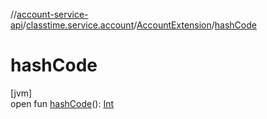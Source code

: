 //[account-service-api](../../../index.md)/[classtime.service.account](../index.md)/[AccountExtension](index.md)/[hashCode](hash-code.md)

# hashCode

[jvm]\
open fun [hashCode](hash-code.md)(): [Int](https://kotlinlang.org/api/latest/jvm/stdlib/kotlin/-int/index.html)
